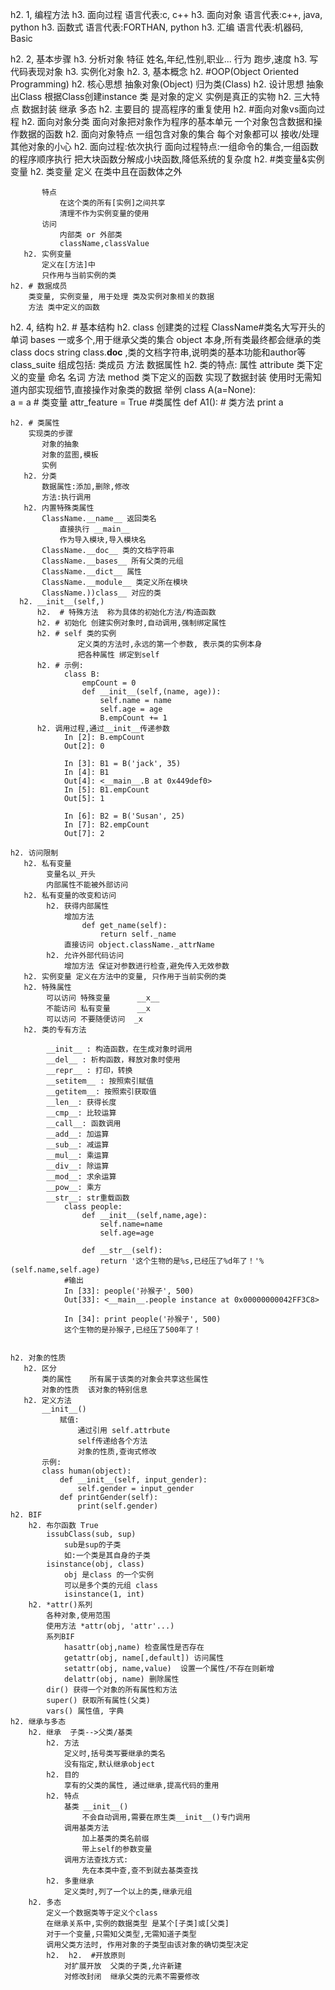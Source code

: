 h2. 1, 编程方法
	h3. 面向过程
      语言代表:c, c++
	h3. 面向对象
      语言代表:c++, java, python
	h3. 函数式
      语言代表:FORTHAN, python
	h3. 汇编
      语言代表:机器码, Basic

h2. 2, 基本步骤
	h3. 分析对象
		特征
			姓名,年纪,性别,职业...
		行为
			跑步,速度
	h3. 写代码表现对象
	h3. 实例化对象
h2. 3, 基本概念
    h2.  #OOP(Object Oriented Programming)
    h2. 核心思想
        抽象对象(Object)
        归为类(Class)
    h2. 设计思想
        抽象出Class
        根据Class创建instance
        类 是对象的定义
        实例是真正的实物
    h2. 三大特点
        数据封装
        继承
        多态
    h2. 主要目的
        提高程序的重复使用
    h2.  #面向对象vs面向过程
       h2. 面向对象分类
           面向对象把对象作为程序的基本单元
           一个对象包含数据和操作数据的函数
       h2. 面向对象特点
           一组包含对象的集合
           每个对象都可以 接收/处理 其他对象的小心
       h2. 面向过程:依次执行
           面向过程特点:一组命令的集合,一组函数的程序顺序执行
           把大块函数分解成小块函数,降低系统的复杂度
    h2.  #类变量&实例变量
       h2. 类变量
           定义 在类中且在函数体之外

           特点 
               在这个类的所有[实例]之间共享
               清理不作为实例变量的使用
           访问
               内部类 or 外部类
               className,classValue
       h2. 实例变量
           定义在[方法]中
           只作用与当前实例的类
    h2. # 数据成员
        类变量, 实例变量, 用于处理 类及实例对象相关的数据
        方法 类中定义的函数
h2. 4, 结构
    h2. # 基本结构
       h2.  class 创建类的过程 
            ClassName#类名大写开头的单词
            bases 一或多个,用于继承父类的集合
            object 本身,所有类最终都会继承的类
            class docs string
                class.__doc__ ,类的文档字符串,说明类的基本功能和author等
            class_suite 组成包括:
                类成员
                方法
                数据属性
       h2. 类的特点:
            属性 attribute
                类下定义的变量
                命名 名词
            方法 method
                类下定义的函数
                    实现了数据封装
                    使用时无需知道内部实现细节,直接操作对象类的数据
                举例
                class A(a=None):  
                   a = a  # 类变量
                   attr_feature = True #类属性
                   def A1(): # 类方法
                      print a

    h2. # 类属性
        实现类的步骤
           对象的抽象
           对象的蓝图,模板
           实例
       h2. 分类
           数据属性:添加,删除,修改
           方法:执行调用
       h2. 内置特殊类属性
           ClassName.__name__ 返回类名
               直接执行 __main__
               作为导入模块,导入模块名
           ClassName.__doc__ 类的文档字符串
           ClassName.__bases__ 所有父类的元组
           ClassName.__dict__ 属性
           ClassName.__module__ 类定义所在模块
           ClassName.))class__ 对应的类
      h2. __init__(self,)
          h2.  # 特殊方法  称为具体的初始化方法/构造函数
          h2. # 初始化 创建实例对象时,自动调用,强制绑定属性
          h2. # self 类的实例
                   定义类的方法时,永远的第一个参数, 表示类的实例本身
                   把各种属性 绑定到self
          h2. # 示例:
                class B:
                    empCount = 0
                    def __init__(self,(name, age)):
                        self.name = name
                        self.age = age
                        B.empCount += 1
          h2. 调用过程,通过__init__传递参数
                In [2]: B.empCount
                Out[2]: 0

                In [3]: B1 = B('jack', 35)
                In [4]: B1
                Out[4]: <__main__.B at 0x449def0>
                In [5]: B1.empCount
                Out[5]: 1

                In [6]: B2 = B('Susan', 25)
                In [7]: B2.empCount
                Out[7]: 2

    h2. 访问限制
       h2. 私有变量
            变量名以_开头
            内部属性不能被外部访问
       h2. 私有变量的改变和访问
            h2. 获得内部属性
                增加方法
                    def get_name(self):
                        return self._name
                直接访问 object.className._attrName
            h2. 允许外部代码访问
                增加方法 保证对参数进行检查,避免传入无效参数
       h2. 实例变量 定义在方法中的变量, 只作用于当前实例的类
       h2. 特殊属性
            可以访问 特殊变量      __x__ 
            不能访问 私有变量      __x
            可以访问 不要随便访问  _x
       h2. 类的专有方法

            __init__ : 构造函数，在生成对象时调用
            __del__ : 析构函数，释放对象时使用
            __repr__ : 打印，转换
            __setitem__ : 按照索引赋值
            __getitem__: 按照索引获取值
            __len__: 获得长度
            __cmp__: 比较运算
            __call__: 函数调用
            __add__: 加运算
            __sub__: 减运算
            __mul__: 乘运算
            __div__: 除运算
            __mod__: 求余运算
            __pow__: 乘方
            __str__: str重载函数
	            class people:
				    def __init__(self,name,age):
				        self.name=name
				        self.age=age

				    def __str__(self):
				        return '这个生物的是%s,已经压了%d年了！'%(self.name,self.age)
				#输出
	            In [33]: people('孙猴子', 500)
				Out[33]: <__main__.people instance at 0x00000000042FF3C8>

				In [34]: print people('孙猴子', 500)
				这个生物的是孙猴子,已经压了500年了！


    h2. 对象的性质
       h2. 区分
           类的属性    所有属于该类的对象会共享这些属性
           对象的性质  该对象的特别信息
       h2. 定义方法
           __init__()
               赋值:
                   通过引用 self.attrbute
                   self传递给各个方法
                   对象的性质,查询式修改
           示例:
           class human(object):
               def __init__(self, input_gender):
                   self.gender = input_gender
               def printGender(self):
                   print(self.gender)
    h2. BIF
        h2. 布尔函数 True
            issubClass(sub, sup)
                sub是sup的子类
                如:一个类是其自身的子类
            isinstance(obj, class)
                obj 是class 的一个实例
                可以是多个类的元组 class
                isinstance(1, int)
        h2. *attr()系列
            各种对象,使用范围
            使用方法 *attr(obj, 'attr'...)
            系列BIF
                hasattr(obj,name) 检查属性是否存在          
                getattr(obj, name[,default]) 访问属性                   
                setattr(obj, name,value)  设置一个属性/不存在则新增                       
                delattr(obj, name) 删除属性                     
            dir() 获得一个对象的所有属性和方法 
            super() 获取所有属性(父类)  
            vars() 属性值, 字典 
    h2. 继承与多态
        h2. 继承  子类-->父类/基类
            h2. 方法
                定义时,括号类写要继承的类名
                没有指定,默认继承object
            h2. 目的
                享有的父类的属性, 通过继承,提高代码的重用
            h2. 特点
                基类 __init__()
                    不会自动调用,需要在原生类__init__()专门调用
                调用基类方法
                    加上基类的类名前缀
                    带上self的参数变量
                调用方法查找方式:
                    先在本类中查,查不到就去基类查找
            h2. 多重继承
                定义类时,列了一个以上的类,继承元组
        h2. 多态
            定义一个数据类等于定义个class
            在继承关系中,实例的数据类型 是某个[子类]或[父类]
            对于一个变量,只需知父类型,无需知道子类型
            调用父类方法时, 作用对象的子类型由该对象的确切类型决定
            h2.  h2.  #开放原则
                对扩展开放  父类的子类,允许新建
                对修改封闭  继承父类的元素不需要修改
